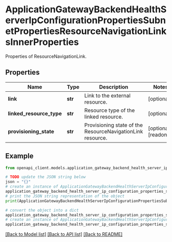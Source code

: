 # ApplicationGatewayBackendHealthServerIpConfigurationPropertiesSubnetPropertiesResourceNavigationLinksInnerProperties

Properties of ResourceNavigationLink.

## Properties

Name | Type | Description | Notes
------------ | ------------- | ------------- | -------------
**link** | **str** | Link to the external resource. | [optional] 
**linked_resource_type** | **str** | Resource type of the linked resource. | [optional] 
**provisioning_state** | **str** | Provisioning state of the ResourceNavigationLink resource. | [optional] [readonly] 

## Example

```python
from openapi_client.models.application_gateway_backend_health_server_ip_configuration_properties_subnet_properties_resource_navigation_links_inner_properties import ApplicationGatewayBackendHealthServerIpConfigurationPropertiesSubnetPropertiesResourceNavigationLinksInnerProperties

# TODO update the JSON string below
json = "{}"
# create an instance of ApplicationGatewayBackendHealthServerIpConfigurationPropertiesSubnetPropertiesResourceNavigationLinksInnerProperties from a JSON string
application_gateway_backend_health_server_ip_configuration_properties_subnet_properties_resource_navigation_links_inner_properties_instance = ApplicationGatewayBackendHealthServerIpConfigurationPropertiesSubnetPropertiesResourceNavigationLinksInnerProperties.from_json(json)
# print the JSON string representation of the object
print(ApplicationGatewayBackendHealthServerIpConfigurationPropertiesSubnetPropertiesResourceNavigationLinksInnerProperties.to_json())

# convert the object into a dict
application_gateway_backend_health_server_ip_configuration_properties_subnet_properties_resource_navigation_links_inner_properties_dict = application_gateway_backend_health_server_ip_configuration_properties_subnet_properties_resource_navigation_links_inner_properties_instance.to_dict()
# create an instance of ApplicationGatewayBackendHealthServerIpConfigurationPropertiesSubnetPropertiesResourceNavigationLinksInnerProperties from a dict
application_gateway_backend_health_server_ip_configuration_properties_subnet_properties_resource_navigation_links_inner_properties_from_dict = ApplicationGatewayBackendHealthServerIpConfigurationPropertiesSubnetPropertiesResourceNavigationLinksInnerProperties.from_dict(application_gateway_backend_health_server_ip_configuration_properties_subnet_properties_resource_navigation_links_inner_properties_dict)
```
[[Back to Model list]](../README.md#documentation-for-models) [[Back to API list]](../README.md#documentation-for-api-endpoints) [[Back to README]](../README.md)


